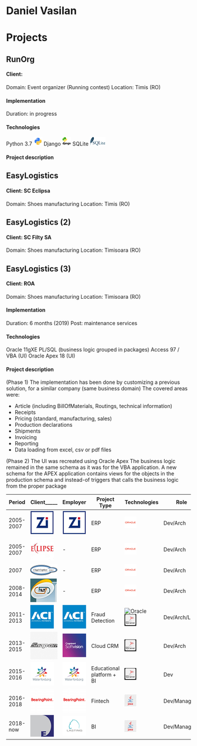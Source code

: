# Daniel Vasilan



# Projects

## RunOrg

#### Client: 
Domain: Event organizer (Running contest)
Location: Timis (RO)

#### Implementation
Duration: in progress
 
#### Technologies
 Python 3.7 ![Python](media/python_logo_24_24.png)
 Django ![Django](media/django_logo_24_24.png) 
 SQLite ![Sqlite](media/sqlite_logo_43_24.png)

#### Project description


## EasyLogistics

#### Client: SC Eclipsa
Domain: Shoes manufacturing
Location: Timis (RO)

## EasyLogistics (2)

#### Client: SC Filty SA
Domain: Shoes manufacturing
Location: Timisoara (RO)


## EasyLogistics (3)

#### Client: ROA
Domain: Shoes manufacturing
Location: Timisoara (RO)

#### Implementation
Duration: 6 months (2019)
Post: maintenance services

#### Technologies
Oracle 11gXE
PL/SQL (business logic grouped in packages)
Access 97 / VBA (UI)
Oracle Apex 18 (UI)

#### Project description

(Phase 1) 
The implementation has been done by customizing a previous solution, for a similar company (same business domain)
The covered areas were: 
* Article (including BillOfMaterials, Routings, technical information)
* Receipts
* Pricing (standard, manufacturing, sales)
* Production declarations
* Shipments
* Invoicing
* Reporting
* Data loading from excel, csv or pdf files 

(Phase 2) 
The UI was recreated using Oracle Apex
The business logic remained in the same schema as it was for the VBA application.
A new schema for the APEX application contains views for the objects in the production schema and instead-of triggers that calls the business logic from the proper package


|Period|Client_____|Employer|Project Type|Technologies|Role|
|---|---|---|---|---|---|
|2005-2007|![Zoppas](media/comp/zi_64.png)|![Zoppas](media/comp/zi_64.png)|ERP|![Oracle](media/tech/oracle_32.png)|Dev/Arch|
|2005-2007|![Eclipsa](media/comp/ecl_64.png)|-|ERP|![Oracle](media/tech/oracle_32.png)|Dev/Arch|
|2007|![Clagi](media/comp/clg_64.png)|-|ERP|![Oracle](media/tech/oracle_32.png)|Dev/Arch|
|2008-2014|![Filty](media/comp/fty_64.png)|-|ERP|![Oracle](media/tech/oracle_32.png)|Dev/Arch|
|2011-2013|![ACI](media/comp/aci_64.png)|![ACI](media/comp/aci_64.png)|Fraud Detection|![Oracle](media/oracle_logo_32_32.png) ![Sqlite](media/tech/sqlserver_32.png)|Dev/Arch/Lead|
|2013-2015|![SnapOn](media/comp/SO_64.png)|![Softvision](media/comp/SV_64.png)|Cloud CRM|![SqlServer](media/tech/sqlserver_32.png)|Dev/Arch|
|2015-2016|![Waterford](media/comp/wtf_64.png)|![Waterford](media/comp/wtf_64.png)|Educational platform + BI|![Oracle](media/tech/sqlserver_32.png)|Dev|
|2016-2018|![BearingPoint](media/comp/BP_64.png)|![BearingPoint](media/comp/BP_64.png)|Fintech|![Java](media/tech/java_32.png)|Dev/Manager|
|2018-now|![DE](media/comp/DE_64.png)|![Lasting](media/comp/Lst_64.png)|BI|![Java](media/tech/java_32.png)|Dev/Manager|
